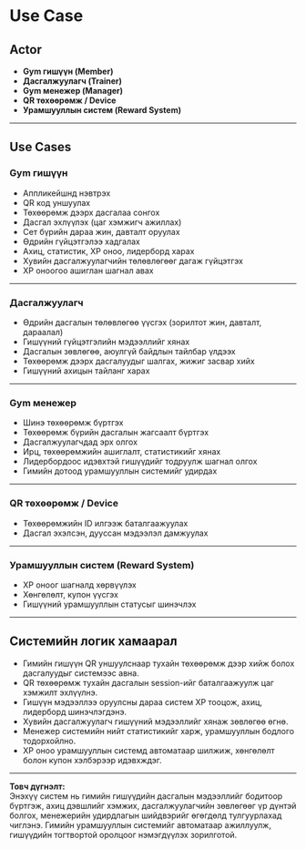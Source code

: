 # Use Case

## Actor

- **Gym гишүүн (Member)**
- **Дасгалжуулагч (Trainer)**
- **Gym менежер (Manager)**
- **QR төхөөрөмж / Device**
- **Урамшууллын систем (Reward System)**

---

## Use Cases

### **Gym гишүүн**
- Аппликейшнд нэвтрэх  
- QR код уншуулах  
- Төхөөрөмж дээрх дасгалаа сонгох  
- Дасгал эхлүүлэх (цаг хэмжигч ажиллах)  
- Сет бүрийн дараа жин, давталт оруулах  
- Өдрийн гүйцэтгэлээ хадгалах  
- Ахиц, статистик, XP оноо, лидерборд харах  
- Хувийн дасгалжуулагчийн төлөвлөгөөг дагаж гүйцэтгэх  
- XP оноогоо ашиглан шагнал авах  

---

### **Дасгалжуулагч**
- Өдрийн дасгалын төлөвлөгөө үүсгэх (зорилтот жин, давталт, дараалал)  
- Гишүүний гүйцэтгэлийн мэдээллийг хянах  
- Дасгалын зөвлөгөө, аюулгүй байдлын тайлбар үлдээх  
- Төхөөрөмж дээрх дасгалуудыг шалгах, жижиг засвар хийх  
- Гишүүний ахицын тайланг харах  

---

### **Gym менежер**
- Шинэ төхөөрөмж бүртгэх  
- Төхөөрөмж бүрийн дасгалын жагсаалт бүртгэх  
- Дасгалжуулагчдад эрх олгох  
- Ирц, төхөөрөмжийн ашиглалт, статистикийг хянах  
- Лидербордоос идэвхтэй гишүүдийг тодруулж шагнал олгох  
- Гимийн дотоод урамшууллын системийг удирдах  

---

### **QR төхөөрөмж / Device**
- Төхөөрөмжийн ID илгээж баталгаажуулах  
- Дасгал эхэлсэн, дууссан мэдээлэл дамжуулах  

---

### **Урамшууллын систем (Reward System)**
- XP оноог шагналд хөрвүүлэх  
- Хөнгөлөлт, купон үүсгэх  
- Гишүүний урамшууллын статусыг шинэчлэх  

---

## Системийн логик хамаарал
- Гимийн гишүүн QR уншуулснаар тухайн төхөөрөмж дээр хийж болох дасгалуудыг системээс авна.  
- QR төхөөрөмж тухайн дасгалын session-ийг баталгаажуулж цаг хэмжилт эхлүүлнэ.  
- Гишүүн мэдээллээ оруулсны дараа систем XP тооцож, ахиц, лидерборд шинэчлэгдэнэ.  
- Хувийн дасгалжуулагч гишүүний мэдээллийг хянаж зөвлөгөө өгнө.  
- Менежер системийн нийт статистикийг харж, урамшууллын бодлого тодорхойлно.  
- XP оноо урамшууллын системд автоматаар шилжиж, хөнгөлөлт болон купон хэлбэрээр идэвхждэг.  

---

**Товч дүгнэлт:**  
Энэхүү систем нь гимийн гишүүдийн дасгалын мэдээллийг бодитоор бүртгэж, ахиц дэвшлийг хэмжих, дасгалжуулагчийн зөвлөгөөг үр дүнтэй болгох, менежерийн удирдлагын шийдвэрийг өгөгдөлд тулгуурлахад чиглэнэ. Гимийн урамшууллын системийг автоматаар ажиллуулж, гишүүдийн тогтвортой оролцоог нэмэгдүүлэх зорилготой.
